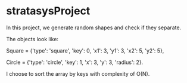 # stratasysProject

In this project, we generate random shapes and check if they separate.

The objects look like:

Square = {'type': 'square', 'key': 0, 'x1': 3, 'y1': 3, 'x2': 5, 'y2': 5},

Circle = {'type': 'circle', 'key': 1, 'x': 3, 'y': 3, 'radius': 2}.

I choose to sort the array by keys with complexity of O(N).
